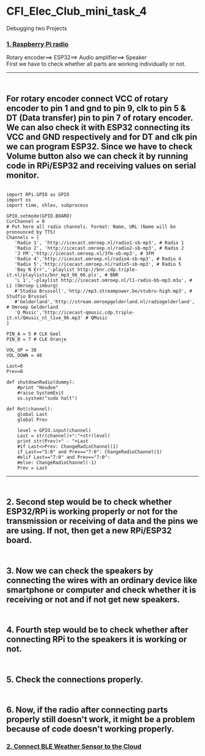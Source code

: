 # CFI_Elec_Club_mini_task_4
Debugging two Projects
### [ 1. Raspberry Pi radio](https://www.instructables.com/id/Raspberry-Pi-Radio/)
Rotary encoder==> ESP32==> Audio amplifier==> Speaker
<br />First we have to check whether all parts are working individually or not. 

---
<br />For rotary encoder connect VCC of rotary encoder to pin 1 and gnd to pin 9, clk to pin 5 & DT (Data transfer) pin  to pin 7 of rotary encoder. We can also check it with ESP32 connecting its VCC and GND respectively and for DT and clk pin we can program ESP32. Since we have to check Volume button also we can check it by running code in RPi/ESP32 and receiving values on serial monitor.
---
```

import RPi.GPIO as GPIO
import os
import time, shlex, subprocess 

GPIO.setmode(GPIO.BOARD)
CurChannel = 0
# Put here all radio channels. Format: Name, URL (Name will be pronounced by TTS)
Channels = [
   'Radio 1', 'http://icecast.omroep.nl/radio1-sb-mp3', # Radio 1
   'Radio 2', 'http://icecast.omroep.nl/radio2-sb-mp3', # Radio 2
   '3 FM','http://icecast.omroep.nl/3fm-sb-mp3', # 3FM
   'Radio 4','http://icecast.omroep.nl/radio4-sb-mp3', # Radio 4
   'Radio 5','http://icecast.omroep.nl/radio5-sb-mp3', # Radio 5
   'Bay N Err','-playlist http://bnr.cdp.triple-it.nl/playlists/bnr_mp3_96_06.pls', # BNR
   'L 1','-playlist http://icecast.omroep.nl/l1-radio-bb-mp3.m3u', # L1 (Omroep Limburg)   
   #'Studio Brussell','http://mp3.streampower.be/stubru-high.mp3', # Studfio Brussel
   #'Gelderland','http://stream.omroepgelderland.nl/radiogelderland', # Omroep Gelderland
   'Q Music','http://icecast-qmusic.cdp.triple-it.nl/Qmusic_nl_live_96.mp3' # QMusic
]

PIN_A = 5 # CLK Geel
PIN_B = 7 # CLK Oranje

VOL_UP = 38
VOL_DOWN = 40

Last=0
Prev=0

def shutdownRadio(dummy):
    #print "Houdoe"
    #raise SystemExit
    os.system("sudo halt")

def Rot(channel):
    global Last
    global Prev
    
    level = GPIO.input(channel)
    Last = str(channel)+":"+str(level)
    print str(Prev)+" - "+Last
    #if Last<>Prev: ChangeRadioChannel(1)
    if Last=="5:0" and Prev=="7:0": ChangeRadioChannel(1)
    #elif Last=="7:0" and Prev=="7:0":
    #else: ChangeRadioChannel(-1)
    Prev = Last

```
---
<br />2. Second step would be to check whether ESP32/RPi is working properly or not for the transmission or receiving of data and the pins we are using. If not, then get a new RPi/ESP32 board.
---
<br />3. Now we can check the speakers by connecting the wires with an ordinary device like smartphone or computer and check whether it is receiving or not and if not get new speakers.
---
<br />4. Fourth step would be to check whether after connecting RPi to the speakers it is working or not.
---
<br />5. Check the connections properly.
---
<br />6. Now, if the radio after connecting parts properly still doesn't work, it might be a problem because of code doesn't working properly.
---

### [2. Connect BLE Weather Sensor to the Cloud](https://www.hackster.io/ble-weather-aws/connect-ble-weather-sensor-to-the-cloud-e79d9d)








